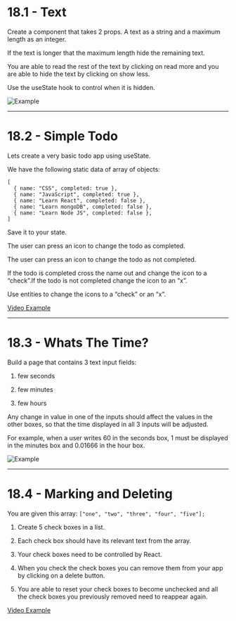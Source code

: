 # 18.1 - Text

Create a component that takes 2 props. A text as a string and a maximum length
as an integer.

If the text is longer that the maximum length hide the remaining text.

You are able to read the rest of the text by clicking on read more and you are
able to hide the text by clicking on show less.

Use the useState hook to control when it is hidden.

![Example](https://i.imgur.com/9EeTG7l.png)

---

# 18.2 - Simple Todo

Lets create a very basic todo app using useState.

We have the following static data of array of objects:

```
[
  { name: "CSS", completed: true },
  { name: "JavaScript", completed: true },
  { name: "Learn React", completed: false },
  { name: "Learn mongoDB", completed: false },
  { name: "Learn Node JS", completed: false },
]
```

Save it to your state.

The user can press an icon to change the todo as completed.

The user can press an icon to change the todo as not completed.

If the todo is completed cross the name out and change the icon to a “check”.If
the todo is not completed change the icon to an “x”.

Use entities to change the icons to a “check” or an “x”.

[Video Example](https://www.youtube.com/watch?v=jcF485U-d_8)

---

# 18.3 - Whats The Time?

Build a page that contains 3 text input fields:

1. few seconds

2. few minutes

3. few hours

Any change in value in one of the inputs should affect the values in the other
boxes, so that the time displayed in all 3 inputs will be adjusted.

For example, when a user writes 60 in the seconds box, 1 must be displayed in
the minutes box and 0.01666 in the hour box.

![Example](https://i.imgur.com/f8Mehz5.png)

---

# 18.4 - Marking and Deleting

You are given this array: `["one", "two", "three", "four", "five"];`

1. Create 5 check boxes in a list.

2. Each check box should have its relevant text from the array.

3. Your check boxes need to be controlled by React.

4. When you check the check boxes you can remove them from your app by clicking
   on a delete button.

5. You are able to reset your check boxes to become unchecked and all the check
   boxes you previously removed need to reappear again.

[Video Example](https://youtu.be/tOlCpakqwUU)

